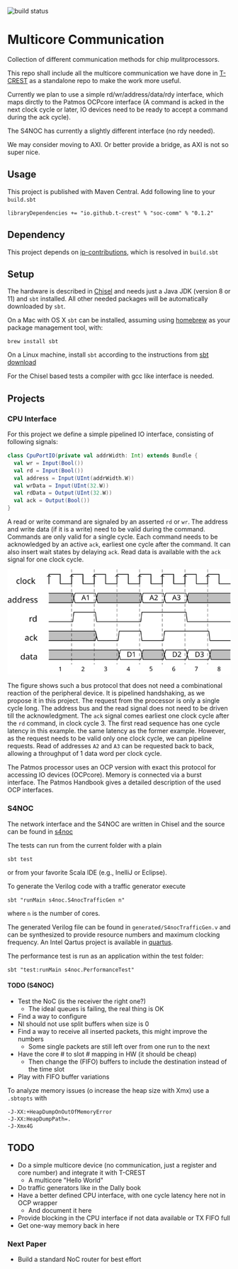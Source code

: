 ![build status](https://github.com/t-crest/soc-comm/actions/workflows/scala.yml/badge.svg)

# Multicore Communication

Collection of different communication methods for chip mulitprocessors.

This repo shall include all the multicore communication we have done in
[T-CREST](https://github.com/t-crest) as a standalone repo to make the
work more useful.

Currently we plan to use a simple rd/wr/address/data/rdy interface, which maps
dirctly to the Patmos OCPcore interface (A command is acked in the next
clock cycle or later, IO devices need to be ready to accept a command
during the ack cycle).

The S4NOC has currently a slightly different interface (no rdy needed).

We may consider moving to AXI. Or better provide a bridge, as AXI is not so super nice.

## Usage

This project is published with Maven Central. Add following line to your ```build.sbt```

```
libraryDependencies += "io.github.t-crest" % "soc-comm" % "0.1.2"
```
## Dependency

This project depends on [ip-contributions](https://github.com/freechipsproject/ip-contributions),
which is resolved in ```build.sbt``` 

## Setup

The hardware is described in [Chisel](https://chisel.eecs.berkeley.edu/)
and needs just a Java JDK (version 8 or 11) and `sbt` installed. All other needed packages
will be automatically downloaded by `sbt`.


On a Mac with OS X `sbt` can be installed, assuming using [homebrew](http://brew.sh/)
as your package management tool, with:
```
brew install sbt
```

On a Linux machine, install `sbt` according to the instructions from [sbt download](https://www.scala-sbt.org/download.html)

For the Chisel based tests a compiler with gcc like interface is needed.

## Projects

### CPU Interface

For this project we define a simple pipelined IO interface,
consisting of following signals:

```scala
class CpuPortIO(private val addrWidth: Int) extends Bundle {
  val wr = Input(Bool())
  val rd = Input(Bool())
  val address = Input(UInt(addrWidth.W))
  val wrData = Input(UInt(32.W))
  val rdData = Output(UInt(32.W))
  val ack = Output(Bool())
}
```

A read or write command are signaled by an asserted ```rd``` or ```wr```.
The address and write data (if it is a write) need to be valid during
the command. Commands are only valid for a single cycle.
Each command needs to be acknowledged by an active ```ack```,
earliest one cycle after the command. It can also insert wait
states by delaying ```ack```. Read data is available with the ```ack```
signal for one clock cycle.

![handshake](handshake.svg)

The figure shows such a bus protocol that does not need
a combinational reaction of the peripheral device.
It is pipelined handshaking, as we propose it in this project.
The request from the processor  is only a single cycle long.
The address bus and the read signal does not need to be driven
till the acknowledgment. The ```ack``` signal comes earliest
one clock cycle after the ```rd``` command, in clock cycle 3.
The first read sequence has one cycle latency in this example.
the same latency as the former example.
However, as the request needs to be valid only one clock cycle,
we can pipeline requests.
Read of addresses ```A2``` and ```A3``` can be requested back to back,
allowing a throughput of 1 data word per clock cycle.

The Patmos processor uses an OCP version with exact this
protocol for accessing IO devices (OCPcore). Memory is connected via a burst interface.
The Patmos Handbook gives a detailed description of the
used OCP interfaces.

### S4NOC

The network interface and the S4NOC are written in Chisel and the
source can be found in [s4noc](src/main/scala/s4noc)

The tests can run from the current folder with a plain

```
sbt test
```


or from your favorite Scala IDE (e.g., InelliJ or Eclipse).

To generate the Verilog code with a traffic generator execute

```
sbt "runMain s4noc.S4nocTrafficGen n"
```

where `n` is the number of cores.

The generated Verilog file can be found in ```generated/S4nocTrafficGen.v```
and can be synthesized to provide resource numbers and maximum
clocking frequency. An Intel Qartus project is available in [quartus](quartus).

The performance test is run as an application within the test folder:

```
sbt "test:runMain s4noc.PerformanceTest"
```

#### TODO (S4NOC)

 * Test the NoC (is the receiver the right one?)
   * The ideal queues is failing, the real thing is OK
 * Find a way to configure
 * NI should not use split buffers when size is 0
 * Find a way to receive all inserted packets, this might improve the numbers
   * Some single packets are still left over from one run to the next
 * Have the core # to slot # mapping in HW (it should be cheap)
   * Then change the (FIFO) buffers to include the destination instead of the time slot
 * Play with FIFO buffer variations

To analyze memory issues (o increase the heap size with Xmx) use a ```.sbtopts``` with
```
-J-XX:+HeapDumpOnOutOfMemoryError
-J-XX:HeapDumpPath=.
-J-Xmx4G
```

## TODO

 * Do a simple multicore device (no communication,
   just a register and core number) and integrate it with T-CREST
   * A multicore "Hello World"
 * Do traffic generators like in the Dally book
 * Have a better defined CPU interface, with one cycle latency here not in OCP wrapper
   * And document it here 
 * Provide blocking in the CPU interface if not data available or TX FIFO full
 * Get one-way memory back in here

### Next Paper

 * Build a standard NoC router for best effort
